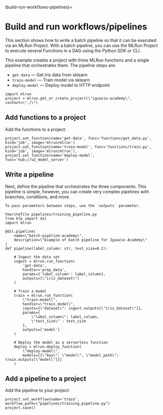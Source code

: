 (build-run-workflows-pipelines)=
# Build and run workflows/pipelines

This section shows how to write a batch pipeline so that it can be executed via an MLRun Project.
With a batch pipeline, you can use the MLRun Project to execute several Functions in a DAG using the Python SDK or CLI.

This example creates a project with three MLRun functions and a single pipeline that orchestrates them. The pipeline steps are:
- `get-data` &mdash; Get iris data from sklearn
- `train-model` &mdash; Train model via sklearn
- `deploy-model` &mdash; Deploy model to HTTP endpoint  

```
import mlrun
project = mlrun.get_or_create_project(\"iguazio-academy\", context=\"./\")
```

## Add functions to a project
   
Add the functions to a project:

```
project.set_function(name='get-data', func='functions/get_data.py', kind='job', image='mlrun/mlrun')
project.set_function(name='train-model', func='functions/train.py', kind='job', image='mlrun/mlrun'),
project.set_function(name='deploy-model', func='hub://v2_model_server')
```

## Write a pipeline

Next, define the pipeline that orchestrates the three components. This pipeline is simple, however, you can create very complex pipelines with branches, conditions, and more.

```{admonition} Tip
To pass parameters between steps, use the `outputs` parameter. 
```
```
%%writefile pipelines/training_pipeline.py
from kfp import dsl
import mlrun

@dsl.pipeline(
    name=\"batch-pipeline-academy\",
    description=\"Example of batch pipeline for Iguazio Academy\"
)
def pipeline(label_column: str, test_size=0.2):
    
    # Ingest the data set
    ingest = mlrun.run_function(
        'get-data',
        handler='prep_data',
        params={'label_column': label_column},
        outputs=[\"iris_dataset\"]
    )
    
    # Train a model   
    train = mlrun.run_function(
        \"train-model\",
        handler=\"train_model\",
        inputs={\"dataset\": ingest.outputs[\"iris_dataset\"]},
        params={
            \"label_column\": label_column,
            \"test_size\" : test_size
        },
        outputs=['model']
    )
    
    # Deploy the model as a serverless function
    deploy = mlrun.deploy_function(
        \"deploy-model\",
        models=[{\"key\": \"model\", \"model_path\": train.outputs[\"model\"]}]
    )
```

## Add a pipeline to a project

Add the pipeline to your project:

```
project.set_workflow(name='train', workflow_path=\"pipelines/training_pipeline.py")
project.save()
``` 